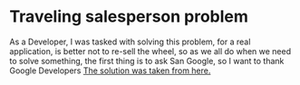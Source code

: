 # Traveling salesperson problem
As a Developer, I was tasked with solving this problem, for a real application, is better not to re-sell the wheel, so as we all do when we need to solve something, the first thing is to ask San Google, so I want to thank Google Developers
[The solution was taken from here.](https://developers.google.com/optimization/routing)